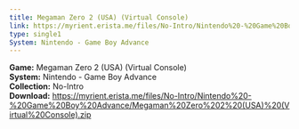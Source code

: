 ```yaml
---
title: Megaman Zero 2 (USA) (Virtual Console)
link: https://myrient.erista.me/files/No-Intro/Nintendo%20-%20Game%20Boy%20Advance/Megaman%20Zero%202%20(USA)%20(Virtual%20Console).zip
type: single1
System: Nintendo - Game Boy Advance
---
```

<b>Game:</b> Megaman Zero 2 (USA) (Virtual Console)<br>
<b>System:</b> Nintendo - Game Boy Advance<br>
<b>Collection:</b> No-Intro<br>
<b>Download:</b> https://myrient.erista.me/files/No-Intro/Nintendo%20-%20Game%20Boy%20Advance/Megaman%20Zero%202%20(USA)%20(Virtual%20Console).zip